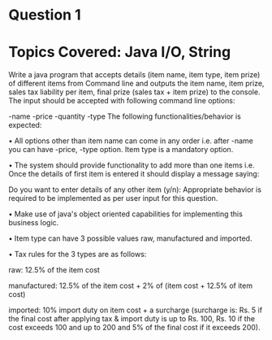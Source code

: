 # Question 1

# Topics Covered: Java I/O, String
Write a java program that accepts details (item name, item type, item prize) of different items from Command line and outputs the item name, item prize, sales tax liability per item, final prize (sales tax + item prize) to the console. The input should be accepted with following command line options:

-name <first item name>
-price <price of first item>
-quantity <quantity of first item>
-type <type of first item>
The following functionalities/behavior is expected:

•	All options other than item name can come in any order i.e. after -name you can have -price, -type option. Item type is a mandatory option.

•	The system should provide functionality to add more than one items i.e. Once the details of first item is entered it should display a message saying:

Do you want to enter details of any other item (y/n):
Appropriate behavior is required to be implemented as per user input for this question.

•	Make use of java's object oriented capabilities for implementing this business logic.

•	Item type can have 3 possible values raw, manufactured and imported.

•	Tax rules for the 3 types are as follows:

raw: 12.5% of the item cost

manufactured: 12.5% of the item cost + 2% of (item cost + 12.5% of item cost)

imported: 10% import duty on item cost + a surcharge (surcharge is: Rs. 5 if the final cost after applying tax & import duty is up to Rs. 100, Rs. 10 if the cost exceeds 100 and up to 200 and 5% of the final cost if it exceeds 200).
